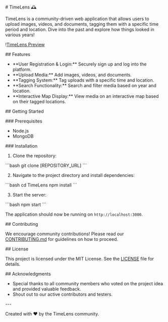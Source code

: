 \# TimeLens 🕰️

TimeLens is a community-driven web application that allows users to upload images, videos, and documents, tagging them with a specific time period and location. Dive into the past and explore how things looked in various years!

\![TimeLens Preview](URL_TO_PREVIEW_IMAGE)

\## Features

- \*\*User Registration & Login:\*\* Securely sign up and log into the platform.
- \*\*Upload Media:\*\* Add images, videos, and documents.
- \*\*Tagging System:\*\* Tag uploads with a specific time and location.
- \*\*Search Functionality:\*\* Search and filter media based on year and location.
- \*\*Interactive Map Display:\*\* View media on an interactive map based on their tagged locations.

\## Getting Started

\### Prerequisites

- Node.js
- MongoDB

\### Installation

1. Clone the repository:

\```bash
git clone [REPOSITORY_URL]
\```

2. Navigate to the project directory and install dependencies:

\```bash
cd TimeLens
npm install
\```

3. Start the server:

\```bash
npm start
\```

The application should now be running on `http://localhost:3000`.

\## Contributing

We encourage community contributions! Please read our [CONTRIBUTING.md](./CONTRIBUTING.md) for guidelines on how to proceed.

\## License

This project is licensed under the MIT License. See the [LICENSE](./LICENSE) file for details.

\## Acknowledgments

- Special thanks to all community members who voted on the project idea and provided valuable feedback.
- Shout out to our active contributors and testers.

\---

Created with ❤️ by the TimeLens community.
